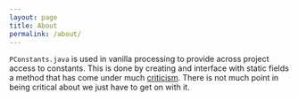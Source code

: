 ```yaml
---
layout: page
title: About
permalink: /about/
---
```


`PConstants.java` is used in vanilla processing to provide across project access to constants. This is done by creating and interface with static fields a method that has come under much [criticism][criticism]. There is not much point in being critical about we just have to get on with it. 

[jruby_art]: https://ruby-processing.github.io/index.html
[propane]:https://ruby-processing.github.io/propane/
[criticism]:https://stackoverflow.com/questions/320588/interfaces-with-static-fields-in-java-for-sharing-constants
